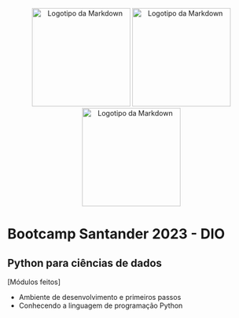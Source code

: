 <div align="center">
	<img src="https://hermes.dio.me/tracks/03253ff0-95b9-4904-84e7-2063e9d6cb26.png" alt="Logotipo da Markdown" height="200">
	<img src="https://salvadortech.salvador.ba.gov.br/wp-content/uploads/2022/07/logo.png" alt="Logotipo da Markdown" height="200">
	<img src="https://logodownload.org/wp-content/uploads/2017/05/banco-santander-logo-41.png" alt="Logotipo da Markdown" height="200">
</div>

# Bootcamp Santander 2023 - DIO

## Python para ciências de dados

[Módulos feitos]
- Ambiente de desenvolvimento e primeiros passos
- Conhecendo a linguagem de programação Python
